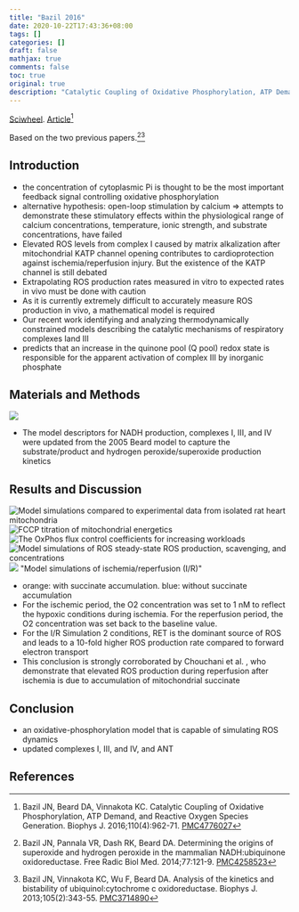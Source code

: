 ```yaml
---
title: "Bazil 2016"
date: 2020-10-22T17:43:36+08:00
tags: []
categories: []
draft: false
mathjax: true
comments: false
toc: true
original: true
description: "Catalytic Coupling of Oxidative Phosphorylation, ATP Demand, and Reactive Oxygen Species Generation"
---
```


[Sciwheel](https://sciwheel.com/work/#/items/5916855). [Article](https://www.ncbi.nlm.nih.gov/pmc/articles/PMC4776027/)[^Bazil2016]

<!--more-->

Based on the two previous papers.[^Bazil2014][^Bazil2013]

## Introduction
* the concentration of cytoplasmic Pi is thought to be the most important feedback signal controlling oxidative phosphorylation
*  alternative hypothesis: open-loop stimulation by calcium => attempts to demonstrate these stimulatory effects within the physiological range of calcium concentrations, temperature, ionic strength, and substrate concentrations, have failed
* Elevated ROS levels from complex I caused by matrix alkalization after mitochondrial KATP channel opening contributes to cardioprotection against ischemia/reperfusion injury. But the existence of the KATP channel is still debated
* Extrapolating ROS production rates measured in vitro to expected rates in vivo must be done with caution
* As it is currently extremely difficult to accurately measure ROS production in vivo, a mathematical model is required
* Our recent work identifying and analyzing thermodynamically constrained models describing the catalytic mechanisms of respiratory complexes Iand III
* predicts that an increase in the quinone pool (Q pool) redox state is responsible for the apparent activation of complex III by inorganic phosphate

## Materials and Methods
![](https://www.ncbi.nlm.nih.gov/pmc/articles/PMC4776027/bin/gr1.jpg)

* The model descriptors for NADH production, complexes I, III, and IV were updated from the 2005 Beard model to capture the substrate/product and hydrogen peroxide/superoxide production kinetics

## Results and Discussion
![](https://els-jbs-prod-cdn.literatumonline.com/cms/attachment/fd0bb97e-3d16-485c-b0ce-320f7116785a/gr2_lrg.jpg "Model simulations compared to experimental data from isolated rat heart mitochondria")
![](https://els-jbs-prod-cdn.literatumonline.com/cms/attachment/89b6667c-8826-40e3-90ea-26d54f8b3608/gr3_lrg.jpg "FCCP titration of mitochondrial energetics")
![](https://els-jbs-prod-cdn.literatumonline.com/cms/attachment/59489da7-676a-49b4-9471-eaa53e18705c/gr4_lrg.jpg "The OxPhos flux control coefficients for increasing workloads")
![](https://els-jbs-prod-cdn.literatumonline.com/cms/attachment/e8d29fef-afbf-4e54-a0ea-406658893caf/gr5_lrg.jpg "Model simulations of ROS steady-state ROS production, scavenging, and concentrations")
![](https://els-jbs-prod-cdn.literatumonline.com/cms/attachment/92ce0532-ea49-4206-8d6c-33552ca5ce8c/gr6_lrg.jpg) "Model simulations of ischemia/reperfusion (I/R)"
* orange: with succinate accumulation. blue: without succinate accumulation
* For the ischemic period, the O2 concentration was set to 1 nM to reflect the hypoxic conditions during ischemia. For the reperfusion period, the O2 concentration was set back to the baseline value.
* For the I/R Simulation 2 conditions, RET is the dominant source of ROS and leads to a 10-fold higher ROS production rate compared to forward electron transport
* This conclusion is strongly corroborated by Chouchani et al. , who demonstrate that elevated ROS production during reperfusion after ischemia is due to accumulation of mitochondrial succinate

## Conclusion
* an oxidative-phosphorylation model that is capable of simulating ROS dynamics
* updated complexes I, III, and IV, and ANT

## References
[^Bazil2016]: Bazil JN, Beard DA, Vinnakota KC. Catalytic Coupling of Oxidative Phosphorylation, ATP Demand, and Reactive Oxygen Species Generation. Biophys J. 2016;110(4):962-71. [PMC4776027](https://www.ncbi.nlm.nih.gov/pmc/articles/PMC4776027/)

[^Bazil2014]: Bazil JN, Pannala VR, Dash RK, Beard DA. Determining the origins of superoxide and hydrogen peroxide in the mammalian NADH:ubiquinone oxidoreductase. Free Radic Biol Med. 2014;77:121-9. [PMC4258523](https://www.ncbi.nlm.nih.gov/pmc/articles/PMC4258523/)

[^Bazil2013]: Bazil JN, Vinnakota KC, Wu F, Beard DA. Analysis of the kinetics and bistability of ubiquinol:cytochrome c oxidoreductase. Biophys J. 2013;105(2):343-55. [PMC3714890](https://www.ncbi.nlm.nih.gov/pmc/articles/PMC3714890/)
